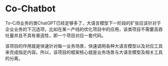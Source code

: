 # Co-Chatbot

To-C/B业务的类ChatGPT已经足够多了，大语言模型下一阶段的扩张应该针对于企业业务的下沉选项，比如在某一产线的优化项目中的应用，该类项目不需要高吞吐量并且不具有普适性，即一个项目对应一套代码。

该项目的作用就是快速针对每一业务场景，快速调用各种大语言模型以及对应工具来完成指定内容。所以，该项目的框架核心就是业务场景与大语言模型及相关工具的分离。
